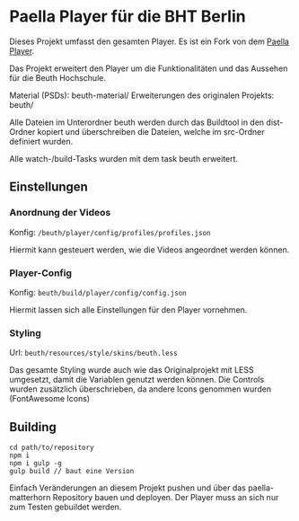# Paella Player für die BHT Berlin

Dieses Projekt umfasst den gesamten Player. Es ist ein Fork von dem [Paella Player](https://github.com/polimediaupv/paella).

Das Projekt erweitert den Player um die Funktionalitäten und das Aussehen für die Beuth Hochschule.

Material (PSDs): beuth-material/
Erweiterungen des originalen Projekts: beuth/

Alle Dateien im Unterordner beuth werden durch das Buildtool in den dist-Ordner kopiert und überschreiben die Dateien, welche im src-Ordner definiert wurden.

Alle watch-/build-Tasks wurden mit dem task beuth erweitert. 

## Einstellungen

### Anordnung der Videos
Konfig: `/beuth/player/config/profiles/profiles.json`

Hiermit kann gesteuert werden, wie die Videos angeordnet werden können.

### Player-Config
Konfig: `beuth/build/player/config/config.json`

Hiermit lassen sich alle Einstellungen für den Player vornehmen.


### Styling
Url: `beuth/resources/style/skins/beuth.less`

Das gesamte Styling wurde auch wie das Originalprojekt mit LESS umgesetzt, damit die Variablen genutzt werden können. 
Die Controls wurden zusätzlich überschrieben, da andere Icons genommen wurden (FontAwesome Icons)

## Building

```
cd path/to/repository
npm i
npm i gulp -g
gulp build // baut eine Version
```

Einfach Veränderungen an diesem Projekt pushen und über das paella-matterhorn Repository bauen und deployen. Der Player muss an sich nur zum Testen gebuildet werden.
 
 